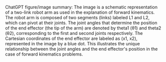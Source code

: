 ChatGPT figure/image summary: The image is a schematic representation of a two-link robot arm as used in the explanation of forward kinematics. The robot arm is composed of two segments (links) labeled L1 and L2, which can pivot at their joints. The joint angles that determine the position of the end effector (the tip of the arm) are denoted by theta1 (θ1) and theta2 (θ2), corresponding to the first and second joints respectively. The Cartesian coordinates of the end effector are labeled as (x1, x2), represented in the image by a blue dot. This illustrates the unique relationship between the joint angles and the end effector's position in the case of forward kinematics problems.